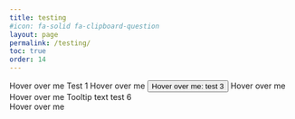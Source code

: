 ```yaml
---
title: testing
#icon: fa-solid fa-clipboard-question
layout: page
permalink: /testing/
toc: true
order: 14
---
```


<!--TEST 1 -->
<!-- HTML -->
<div class="tooltip">Hover over me Test 1
  <span class="tooltiptext">Tooltip text</span>
</div>

<!-- CSS -->
<style>
.tooltip {
  position: relative;
  display: inline-block;
  cursor: pointer;
}

.tooltip .tooltiptext {
  visibility: hidden;
  width: 120px;
  background-color: black;
  color: #fff;
  text-align: center;
  border-radius: 6px;
  padding: 5px;
  position: absolute;
  z-index: 1;
  bottom: 125%; /* Position above the element */
  left: 50%;
  transform: translateX(-50%);
  opacity: 0;
  transition: opacity 0.3s;
}

.tooltip:hover .tooltiptext {
  visibility: visible;
  opacity: 1;
}
</style>

<!-- TEST 2 -->

<!-- HTML -->
<div class="tooltip" onmouseover="showTooltip(this)" onmouseout="hideTooltip(this)">
  Hover over me
  <span class="tooltiptext">Tooltip text: test 2</span>
</div>

<!-- CSS -->
<style>
.tooltip {
  position: relative;
  display: inline-block;
  cursor: pointer;
}

.tooltip .tooltiptext {
  visibility: hidden;
  width: 120px;
  background-color: black;
  color: #fff;
  text-align: center;
  border-radius: 6px;
  padding: 5px;
  position: absolute;
  z-index: 1;
  bottom: 125%; /* Position above the element */
  left: 50%;
  transform: translateX(-50%);
  opacity: 0;
  transition: opacity 0.3s;
}
</style>

<!-- JavaScript -->
<script>
function showTooltip(element) {
  const tooltip = element.querySelector('.tooltiptext');
  tooltip.style.visibility = 'visible';
  tooltip.style.opacity = '1';
}

function hideTooltip(element) {
  const tooltip = element.querySelector('.tooltiptext');
  tooltip.style.visibility = 'hidden';
  tooltip.style.opacity = '0';
}
</script>


<!-- TEST 3 -->

<!-- HTML -->
<button type="button" class="btn btn-secondary" data-toggle="tooltip" data-placement="top" title="Tooltip text">
  Hover over me: test 3
</button>

<!-- Add this to your head or layout -->
<link href="https://cdn.jsdelivr.net/npm/bootstrap@5.3.0/dist/css/bootstrap.min.css" rel="stylesheet">
<script src="https://cdn.jsdelivr.net/npm/bootstrap@5.3.0/dist/js/bootstrap.bundle.min.js"></script>

<!-- JavaScript to Initialize Tooltips -->
<script>
document.addEventListener('DOMContentLoaded', function () {
  var tooltipTriggerList = [].slice.call(document.querySelectorAll('[data-toggle="tooltip"]'));
  tooltipTriggerList.map(function (tooltipTriggerEl) {
    return new bootstrap.Tooltip(tooltipTriggerEl);
  });
});
</script>



<!-- TEST 4 -->

<!-- HTML -->
<div class="tooltip" role="tooltip" aria-label="Tooltip text">
  Hover over me
</div>

<!-- CSS -->
<style>
.tooltip {
  position: relative;
  display: inline-block;
  cursor: pointer;
}

.tooltip[aria-label]:hover::after {
  content: attr(aria-label);
  position: absolute;
  bottom: 125%; /* Position above the element */
  left: 50%;
  transform: translateX(-50%);
  background-color: black;
  color: white;
  padding: 5px;
  border-radius: 4px;
  white-space: nowrap;
  z-index: 1;
}
</style>



<!-- TEST 5 -->

<!-- HTML -->
<div class="relative group">
  Hover over me
  <span class="absolute left-1/2 bottom-full mb-2 w-32 transform -translate-x-1/2 scale-0 rounded bg-black p-2 text-white group-hover:scale-100">
    Tooltip text test 6
  </span>
</div>

<!-- Tailwind CSS CDN -->
<link href="https://cdn.jsdelivr.net/npm/tailwindcss@2.2.19/dist/tailwind.min.css" rel="stylesheet">


<!-- TEST 6 -->

<!-- HTML -->
<div class="tooltip" onmousemove="dynamicTooltip(event, this)" onmouseleave="hideDynamicTooltip()">
  Hover over me
  <span class="tooltiptext">Tooltip text</span>
</div>

<!-- CSS -->
<style>
.tooltip .tooltiptext {
  display: none;
  position: fixed;
  background-color: black;
  color: white;
  padding: 5px;
  border-radius: 4px;
}
</style>

<!-- JavaScript -->
<script>
function dynamicTooltip(event, element) {
  const tooltip = element.querySelector('.tooltiptext');
  tooltip.style.display = 'block';
  tooltip.style.left = `${event.pageX + 10}px`;
  tooltip.style.top = `${event.pageY + 10}px`;
}

function hideDynamicTooltip() {
  document.querySelectorAll('.tooltiptext').forEach(tooltip => {
    tooltip.style.display = 'none';
  });
}
</script>
